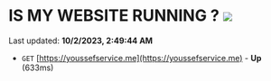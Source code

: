 # IS MY WEBSITE RUNNING ? [![](https://img.shields.io/static/v1?label=Sponsor&message=%E2%9D%A4&logo=GitHub&color=%23fe8e86)](https://github.com/sponsors/<username>)

Last updated: **10/2/2023, 2:49:44 AM**

- `GET` [https://youssefservice.me](https://youssefservice.me) - **Up** (633ms)

